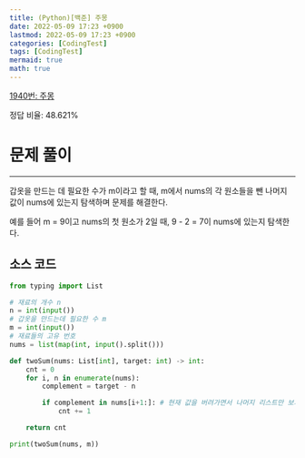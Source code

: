 ```yaml
---
title: (Python)[백준] 주몽
date: 2022-05-09 17:23 +0900
lastmod: 2022-05-09 17:23 +0900
categories: [CodingTest]
tags: [CodingTest]
mermaid: true
math: true
---
```

[1940번: 주몽](https://www.acmicpc.net/problem/1940)

정답 비율: 48.621%

# 문제 풀이

---

갑옷을 만드는 데 필요한 수가 m이라고 할 때, m에서 nums의 각 원소들을 뺀 나머지 값이 nums에 있는지 탐색하며 문제를 해결한다.

예를 들어 m = 9이고 nums의 첫 원소가 2일 때, 9 - 2 = 7이 nums에 있는지 탐색한다. 

## 소스 코드

```python
from typing import List

# 재료의 개수 n
n = int(input())
# 갑옷을 만드는데 필요한 수 m
m = int(input())
# 재료들의 고유 번호
nums = list(map(int, input().split()))

def twoSum(nums: List[int], target: int) -> int:
    cnt = 0
    for i, n in enumerate(nums):
        complement = target - n

        if complement in nums[i+1:]: # 현재 값을 버려가면서 나머지 리스트만 보기 때문에 중복이 나오지 않게 됨
            cnt += 1

    return cnt

print(twoSum(nums, m))
```
